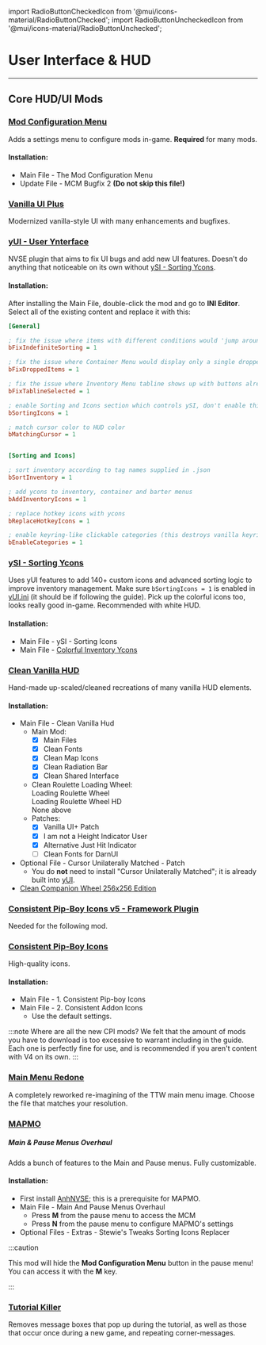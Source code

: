 ﻿import RadioButtonCheckedIcon from '@mui/icons-material/RadioButtonChecked';
import RadioButtonUncheckedIcon from '@mui/icons-material/RadioButtonUnchecked';

# User Interface & HUD

---

## Core HUD/UI Mods

### [Mod Configuration Menu](https://www.nexusmods.com/newvegas/mods/42507)

Adds a settings menu to configure mods in-game. **Required** for many mods.

#### Installation:

- Main File - The Mod Configuration Menu
- Update File - MCM Bugfix 2 **(Do not skip this file!)**

### [Vanilla UI Plus](https://www.moddb.com/mods/vanilla-ui-plus/downloads/vanilla-ui-plus-nv)

Modernized vanilla-style UI with many enhancements and bugfixes.

### [yUI - User Ynterface](https://www.nexusmods.com/newvegas/mods/74357)

NVSE plugin that aims to fix UI bugs and add new UI features. Doesn't do anything
that noticeable on its own without [ySI - Sorting Ycons](#ysi---sorting-ycons).

#### Installation:

After installing the Main File, double-click the mod and go to **INI Editor**. Select all of the existing content and replace it with this:

```ini title="yUI.ini" showLineNumbers
[General]

; fix the issue where items with different conditions would 'jump around' on update
bFixIndefiniteSorting = 1

; fix the issue where Container Menu would display only a single dropped item at a time
bFixDroppedItems = 1

; fix the issue where Inventory Menu tabline shows up with buttons already selected
bFixTablineSelected = 1

; enable Sorting and Icons section which controls ySI, don't enable this if you don't have ySI installed unless you know what you are doing
bSortingIcons = 1

; match cursor color to HUD color
bMatchingCursor = 1


[Sorting and Icons]

; sort inventory according to tag names supplied in .json
bSortInventory = 1

; add ycons to inventory, container and barter menus
bAddInventoryIcons = 1

; replace hotkey icons with ycons
bReplaceHotkeyIcons = 1

; enable keyring-like clickable categories (this destroys vanilla keyring, so you have to have .json files supplying a new keyring category, i.e. ySI.json)
bEnableCategories = 1
```

### [ySI - Sorting Ycons](https://www.nexusmods.com/newvegas/mods/74358)

Uses yUI features to add 140+ custom icons and advanced sorting logic to improve inventory
management. Make sure `bSortingIcons = 1` is enabled in [yUI.ini](#yui---user-ynterface)
(it should be if following the guide). Pick up the colorful icons too, looks really good in-game. Recommended with white HUD.

#### Installation:

- Main File - ySI - Sorting Icons
- Main File - [Colorful Inventory Ycons](https://www.nexusmods.com/newvegas/mods/78674)

### [Clean Vanilla HUD](https://www.nexusmods.com/newvegas/mods/70001)

Hand-made up-scaled/cleaned recreations of many vanilla HUD elements.

#### Installation:

- Main File - Clean Vanilla Hud
  - Main Mod:
    - [x] Main Files
    - [x] Clean Fonts
    - [x] Clean Map Icons
    - [x] Clean Radiation Bar
    - [x] Clean Shared Interface
  - Clean Roulette Loading Wheel:<br/>
    <RadioButtonUncheckedIcon fontSize="small" /> Loading Roulette Wheel<br/>
    <RadioButtonUncheckedIcon fontSize="small" /> Loading Roulette Wheel HD<br/>
    <RadioButtonCheckedIcon fontSize="small" /> None above<br/>
  - Patches:
    - [x] Vanilla UI+ Patch
    - [x] I am not a Height Indicator User
    - [x] Alternative Just Hit Indicator
    - [ ] Clean Fonts for DarnUI
- Optional File - Cursor Unilaterally Matched - Patch
  - You do **not** need to install "Cursor Unilaterally Matched";
    it is already built into [yUI](#yui---user-ynterface).
- [Clean Companion Wheel 256x256 Edition](https://www.nexusmods.com/newvegas/mods/70486)

### [Consistent Pip-Boy Icons v5 - Framework Plugin](https://www.nexusmods.com/newvegas/mods/83432)

Needed for the following mod.

### [Consistent Pip-Boy Icons](https://www.nexusmods.com/newvegas/mods/65046)

High-quality icons.

#### Installation:

- Main File - 1. Consistent Pip-boy Icons
- Main File - 2. Consistent Addon Icons
  - Use the default settings.

:::note Where are all the new CPI mods?
We felt that the amount of mods you have to download is too excessive to warrant including in the guide. Each one is perfectly fine for use, and is recommended if you aren't content with V4 on its own.
:::

### [Main Menu Redone](https://www.nexusmods.com/newvegas/mods/76352)

A completely reworked re-imagining of the TTW main menu image. Choose the file that matches your resolution.

### [MAPMO](https://www.nexusmods.com/newvegas/mods/74365)

##### Main & Pause Menus Overhaul

Adds a bunch of features to the Main and Pause menus. Fully customizable.

#### Installation:

- First install [AnhNVSE](https://www.nexusmods.com/newvegas/mods/74012); this is a prerequisite for MAPMO.
- Main File - Main And Pause Menus Overhaul
  - Press **M** from the pause menu to access the MCM
  - Press **N** from the pause menu to configure MAPMO's settings
- Optional Files - Extras - Stewie's Tweaks Sorting Icons Replacer

:::caution

This mod will hide the **Mod Configuration Menu** button in the pause menu!
You can access it with the **M** key.

:::

### [Tutorial Killer](https://www.nexusmods.com/newvegas/mods/47746)

Removes message boxes that pop up during the tutorial, as well as those that occur once
during a new game, and repeating corner-messages.
